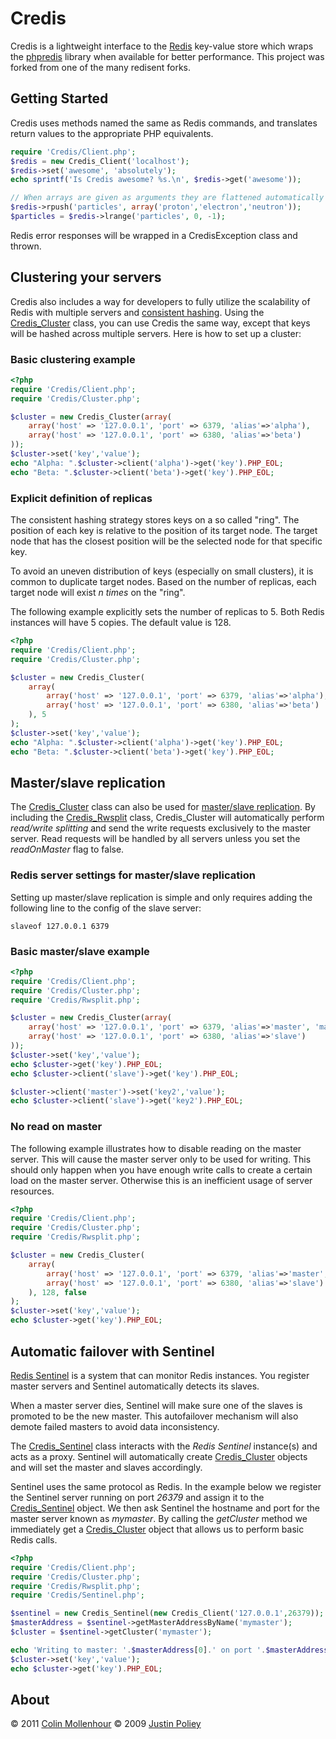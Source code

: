 # Credis

Credis is a lightweight interface to the [Redis](http://redis.io/) key-value store which wraps the [phpredis](https://github.com/nicolasff/phpredis)
library when available for better performance. This project was forked from one of the many redisent forks.

## Getting Started

Credis uses methods named the same as Redis commands, and translates return values to the appropriate PHP equivalents.

```php
require 'Credis/Client.php';
$redis = new Credis_Client('localhost');
$redis->set('awesome', 'absolutely');
echo sprintf('Is Credis awesome? %s.\n', $redis->get('awesome'));

// When arrays are given as arguments they are flattened automatically
$redis->rpush('particles', array('proton','electron','neutron'));
$particles = $redis->lrange('particles', 0, -1);
```
Redis error responses will be wrapped in a CredisException class and thrown.

## Clustering your servers

Credis also includes a way for developers to fully utilize the scalability of Redis with multiple servers and [consistent hashing](http://en.wikipedia.org/wiki/Consistent_hashing).
Using the [Credis_Cluster](Cluster.php) class, you can use Credis the same way, except that keys will be hashed across multiple servers.
Here is how to set up a cluster:

### Basic clustering example
```php
<?php
require 'Credis/Client.php';
require 'Credis/Cluster.php';

$cluster = new Credis_Cluster(array(
    array('host' => '127.0.0.1', 'port' => 6379, 'alias'=>'alpha'),
    array('host' => '127.0.0.1', 'port' => 6380, 'alias'=>'beta')
));
$cluster->set('key','value');
echo "Alpha: ".$cluster->client('alpha')->get('key').PHP_EOL;
echo "Beta: ".$cluster->client('beta')->get('key').PHP_EOL;
```

### Explicit definition of replicas

The consistent hashing strategy stores keys on a so called "ring". The position of each key is relative to the position of its target node. The target node that has the closest position will be the selected node for that specific key.

To avoid an uneven distribution of keys (especially on small clusters), it is common to duplicate target nodes. Based on the number of replicas, each target node will exist *n times* on the "ring".

The following example explicitly sets the number of replicas to 5. Both Redis instances will have 5 copies. The default value is 128.

```php
<?php
require 'Credis/Client.php';
require 'Credis/Cluster.php';

$cluster = new Credis_Cluster(
    array(
        array('host' => '127.0.0.1', 'port' => 6379, 'alias'=>'alpha'),
        array('host' => '127.0.0.1', 'port' => 6380, 'alias'=>'beta')
    ), 5
);
$cluster->set('key','value');
echo "Alpha: ".$cluster->client('alpha')->get('key').PHP_EOL;
echo "Beta: ".$cluster->client('beta')->get('key').PHP_EOL;
```

## Master/slave replication

The [Credis_Cluster](Cluster.php) class can also be used for [master/slave replication](http://redis.io/topics/replication).
By including the [Credis_Rwsplit](Rwsplit.php) class, Credis_Cluster will automatically perform *read/write splitting* and send the write requests exclusively to the master server.
Read requests will be handled by all servers unless you set the *readOnMaster* flag to false.

### Redis server settings for master/slave replication

Setting  up master/slave replication is simple and only requires adding the following line to the config of the slave server:

```
slaveof 127.0.0.1 6379
```

### Basic master/slave example
```php
<?php
require 'Credis/Client.php';
require 'Credis/Cluster.php';
require 'Credis/Rwsplit.php';

$cluster = new Credis_Cluster(array(
    array('host' => '127.0.0.1', 'port' => 6379, 'alias'=>'master', 'master'=>true),
    array('host' => '127.0.0.1', 'port' => 6380, 'alias'=>'slave')
));
$cluster->set('key','value');
echo $cluster->get('key').PHP_EOL;
echo $cluster->client('slave')->get('key').PHP_EOL;

$cluster->client('master')->set('key2','value');
echo $cluster->client('slave')->get('key2').PHP_EOL;
```

### No read on master

The following example illustrates how to disable reading on the master server. This will cause the master server only to be used for writing.
This should only happen when you have enough write calls to create a certain load on the master server. Otherwise this is an inefficient usage of server resources.

```php
<?php
require 'Credis/Client.php';
require 'Credis/Cluster.php';
require 'Credis/Rwsplit.php';

$cluster = new Credis_Cluster(
    array(
        array('host' => '127.0.0.1', 'port' => 6379, 'alias'=>'master', 'master'=>true),
        array('host' => '127.0.0.1', 'port' => 6380, 'alias'=>'slave')
    ), 128, false
);
$cluster->set('key','value');
echo $cluster->get('key').PHP_EOL;
```
## Automatic failover with Sentinel

[Redis Sentinel](http://redis.io/topics/sentinel) is a system that can monitor Redis instances. You register master servers and Sentinel automatically detects its slaves.

When a master server dies, Sentinel will make sure one of the slaves is promoted to be the new master. This autofailover mechanism will also demote failed masters to avoid data inconsistency.

The [Credis_Sentinel](Sentinel.php) class interacts with the *Redis Sentinel* instance(s) and acts as a proxy. Sentinel will automatically create [Credis_Cluster](Cluster.php) objects and will set the master and slaves accordingly.

Sentinel uses the same protocol as Redis. In the example below we register the Sentinel server running on port *26379* and assign it to the [Credis_Sentinel](Sentinel.php) object.
We then ask Sentinel the hostname and port for the master server known as *mymaster*. By calling the *getCluster* method we immediately get a [Credis_Cluster](Cluster.php) object that allows us to perform basic Redis calls.

```php
<?php
require 'Credis/Client.php';
require 'Credis/Cluster.php';
require 'Credis/Rwsplit.php';
require 'Credis/Sentinel.php';

$sentinel = new Credis_Sentinel(new Credis_Client('127.0.0.1',26379));
$masterAddress = $sentinel->getMasterAddressByName('mymaster');
$cluster = $sentinel->getCluster('mymaster');

echo 'Writing to master: '.$masterAddress[0].' on port '.$masterAddress[1].PHP_EOL;
$cluster->set('key','value');
echo $cluster->get('key').PHP_EOL;
```

## About

&copy; 2011 [Colin Mollenhour](http://colin.mollenhour.com)
&copy; 2009 [Justin Poliey](http://justinpoliey.com)
